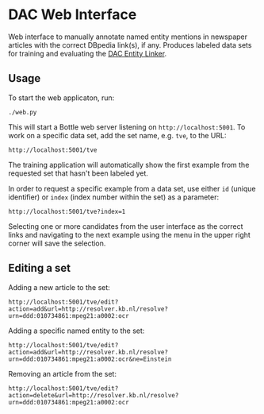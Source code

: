 # DAC Web Interface

Web interface to manually annotate named entity mentions in newspaper articles with the correct DBpedia link(s), if any. Produces labeled data sets for training and evaluating the [DAC Entity Linker](https://github.com/jlonij/dac).

## Usage

To start the web applicaton, run:

```
./web.py
```

This will start a Bottle web server listening on `http://localhost:5001`. To work on a specific data set, add the set name, e.g. `tve`, to the URL:

```
http://localhost:5001/tve
```

The training application will automatically show the first example from the requested set that hasn't been labeled yet.

In order to request a specific example from a data set, use either `id` (unique identifier) or `index` (index number within the set) as a parameter:

```
http://localhost:5001/tve?index=1
```
Selecting one or more candidates from the user interface as the correct links and navigating to the next example using the menu in the upper right corner will save the selection.

## Editing a set

Adding a new article to the set:

```
http://localhost:5001/tve/edit?action=add&url=http://resolver.kb.nl/resolve?urn=ddd:010734861:mpeg21:a0002:ocr
```

Adding a specific named entity to the set:

```
http://localhost:5001/tve/edit?action=add&url=http://resolver.kb.nl/resolve?urn=ddd:010734861:mpeg21:a0002:ocr&ne=Einstein
```
Removing an article from the set:

```
http://localhost:5001/tve/edit?action=delete&url=http://resolver.kb.nl/resolve?urn=ddd:010734861:mpeg21:a0002:ocr
```
